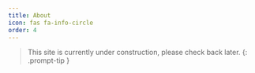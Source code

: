 ```yaml
---
title: About
icon: fas fa-info-circle
order: 4
---
```


> This site is currently under construction, please check back later.
{: .prompt-tip }
